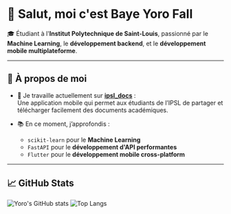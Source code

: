 # 👋 Salut, moi c'est **Baye Yoro Fall**

🎓 Étudiant à l'**Institut Polytechnique de Saint‑Louis**, passionné par le **Machine Learning**, le **développement backend**, et le **développement mobile multiplateforme**.

---

## 🚀 À propos de moi

- 🔭 Je travaille actuellement sur [**ipsl_docs**](https://github.com/fallyoro/ipsl_docs) :  
  Une application mobile qui permet aux étudiants de l’IPSL de partager et télécharger facilement des documents académiques.

- 📚 En ce moment, j’approfondis :
  - `scikit-learn` pour le **Machine Learning**
  - `FastAPI` pour le **développement d'API performantes**
  - `Flutter` pour le **développement mobile cross-platform**

---

## 📈 GitHub Stats

<!-- Tu peux activer ces stats si tu veux -->
![Yoro's GitHub stats](https://github-readme-stats.vercel.app/api?username=fallyoro&show_icons=true&theme=radical)
![Top Langs](https://github-readme-stats.vercel.app/api/top-langs/?username=fallyoro&layout=compact&langs_count=8&hide=html,css)



